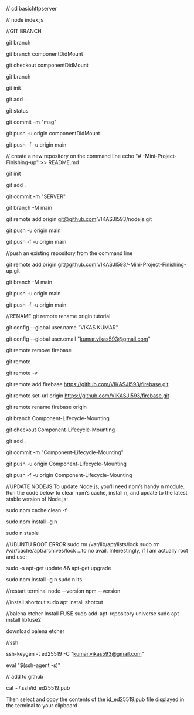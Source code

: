 // cd basichttpserver

// node index.js









//GIT BRANCH

git branch

git branch componentDidMount

git checkout componentDidMount 

git branch

git init

git add .

git status

git commit -m "msg"

git push -u origin componentDidMount

git push -f -u origin main








// create a new repository on the command line echo "# -Mini-Project-Finishing-up" >> README.md

git init

git add .

git commit -m "SERVER"

git branch -M main

git remote add origin git@github.com:VIKASJI593/nodejs.git

git push -u origin main

git push -f -u origin main







//push an existing repository from the command line

git remote add origin git@github.com:VIKASJI593/-Mini-Project-Finishing-up.git

git branch -M main

git push -u origin main

git push -f -u origin main





//RENAME 
git remote rename origin tutorial

git config --global user.name "VIKAS KUMAR"

git config --global user.email "kumar.vikas593@gmail.com"


git remote remove firebase

git remote

 git remote -v

git remote add firebase https://github.com/VIKASJI593/firebase.git


git remote set-url origin https://github.com/VIKASJI593/firebase.git


git remote rename firebase origin

git branch Component-Lifecycle-Mounting

git checkout Component-Lifecycle-Mounting

git add .

git commit -m "Component-Lifecycle-Mounting"

git push -u origin Component-Lifecycle-Mounting

git push -f -u origin Component-Lifecycle-Mounting








//UPDATE NODEJS To update Node.js, you’ll need npm’s handy n module. Run the code below to clear npm’s cache, install n, and update to the latest stable version of Node.js:

sudo npm cache clean -f

sudo npm install -g n

sudo n stable









//UBUNTU ROOT ERROR 
sudo rm /var/lib/apt/lists/lock sudo rm /var/cache/apt/archives/lock ...to no avail. Interestingly, if I am actually root and use:

sudo -s apt-get update && apt-get upgrade

sudo npm install -g n sudo n lts

//restart terminal node --version npm --version





//install shortcut 
sudo apt install shotcut

//balena etcher Install FUSE sudo add-apt-repository universe sudo apt install libfuse2

download balena etcher






//ssh

ssh-keygen -t ed25519 -C "kumar.vikas593@gmail.com"

eval "$(ssh-agent -s)"

// add to github

cat ~/.ssh/id_ed25519.pub

Then select and copy the contents of the id_ed25519.pub file
displayed in the terminal to your clipboard